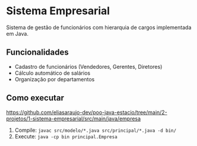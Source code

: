 # Sistema Empresarial

Sistema de gestão de funcionários com hierarquia de cargos implementada em Java.

## Funcionalidades

- Cadastro de funcionários (Vendedores, Gerentes, Diretores)
- Cálculo automático de salários
- Organização por departamentos

## Como executar

https://github.com/eliasaraujo-dev/poo-java-estacio/tree/main/2-projetos/1-sistema-empresarial/src/main/java/empresa

1. Compile: `javac src/modelo/*.java src/principal/*.java -d bin/`
2. Execute: `java -cp bin principal.Empresa`
